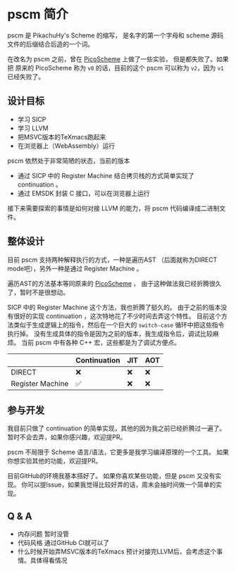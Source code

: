 # pscm 简介

pscm 是 PikachuHy's Scheme 的缩写，
是名字的第一个字母和 scheme 源码文件的后缀结合后造的一个词。

在改名为 pscm 之前，曾在 [PicoScheme](https://github.com/arichel/PicoScheme) 上做了一些实验，
但是都失败了。如果把 原来的 PicoScheme 称为 `v0` 的话，目前的这个 pscm 可以称为 `v2`，因为 `v1` 已经失败了。

## 设计目标

- 学习 SICP
- 学习 LLVM
- 把MSVC版本的TeXmacs跑起来
- 在浏览器上（WebAssembly）运行

pscm 依然处于非常简陋的状态，当前的版本

- 通过 SICP 中的 Register Machine 结合拷贝栈的方式简单实现了 continuation 。
- 通过 EMSDK 封装 C 接口，可以在浏览器上运行

接下来需要探索的事情是如何对接 LLVM 的能力，将 pscm 代码编译成二进制文件。

## 整体设计

目前 pscm 支持两种解释执行的方式，一种是遍历AST （后面就称为DIRECT mode吧），另外一种是通过 Register Machine 。

遍历AST的方法基本等同原来的 [PicoScheme](https://github.com/arichel/PicoScheme) ，
由于这种做法我已经折腾很久了，暂时不是很想动。

SICP 中的 Register Machine 这个方法，我也折腾了挺久的。
由于之前的版本没有很好的实现 continuation ，这次特地花了不少时间去弄这个特性。
目前这个方法类似于生成逻辑上的指令，然后在一个巨大的 `switch-case` 循环中把这些指令执行掉。
没有生成具体的指令是因为之前的版本，我生成指令后，调试比较麻烦。
当前 pscm 中有各种 C++ 宏，这些都是为了调试方便点。

|                  | Continuation | JIT | AOT |
|------------------|--------------|-----|-----|
| DIRECT           | ❌            | ❌   | ❌   |
| Register Machine | ✅            | ❌   | ❌   |

## 参与开发

我目前只做了 continuation 的简单实现，其他的因为我之前已经折腾过一遍了。
暂时不会去弄，如果你感兴趣，欢迎提PR。

pscm 不局限于 Scheme 语言/语法，它更多是我学习编译原理的一个工具。
如果你想实验其他的功能，欢迎提PR。

目前GitHub的环境我基本搭好了。
如果你喜欢某些功能，但是 pscm 又没有实现。
你可以提Issue，如果我觉得比较好弄的话，周末会抽时间做一个简单的实现。

## Q & A

- 内存问题
  暂时没管
- 代码风格
  通过GitHub CI就可以了
- 什么时候开始弄MSVC版本的TeXmacs
  预计对接完LLVM后，会考虑这个事情。具体得看情况
